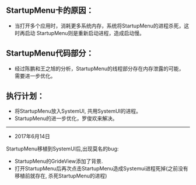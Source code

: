 ## StartupMenu卡的原因：
  - 当打开多个应用时，消耗更多系统内存，系统将StartupMenu的进程杀死，这时再启动 StartupMenu则是重新启动进程，造成启动慢。
 
## StartupMenu代码部分：
  - 经过陈鹏和王之旭的分析，StartupMenu的线程部分存在内存泄露的可能， 需要进一步优化。
  
## 执行计划：
  - 将StartupMenu放入SystemUI, 共用SystemUI的进程。
  - StartupMenu的进一步优化，罗俊欢来解决。


***
- 2017年6月14日

StartupMenu移植到SystemUI后,出现莫名的bug:
  - StartupMenu的GrideView添加了背景.
  - 打开StartupMenu后再次点击StartupMenu造成Systemui进程死掉(之前没有移植前就存在, 杀死StartupMenu的进程)
